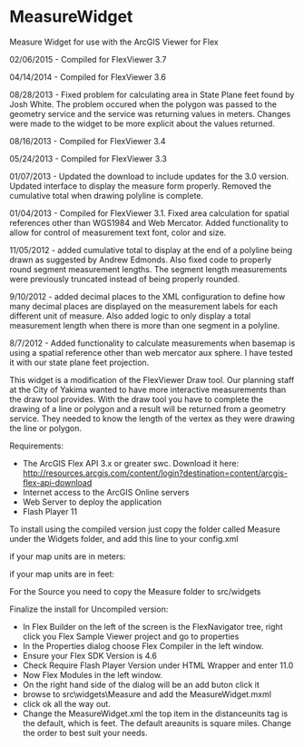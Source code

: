 MeasureWidget
=============

Measure Widget for use with the ArcGIS Viewer for Flex

02/06/2015 - Compiled for FlexViewer 3.7

04/14/2014 - Compiled for FlexViewer 3.6

08/28/2013 - Fixed problem for calculating area in State Plane feet found by Josh White.  The problem occured when the polygon was passed to the geometry service and the service was returning values in meters.  Changes were made to the widget to be more explicit about the values returned.

08/16/2013 - Compiled for FlexViewer 3.4

05/24/2013 - Compiled for FlexViewer 3.3

01/07/2013 - Updated the download to include updates for the 3.0 version. Updated interface to display the measure form properly. Removed the cumulative total when drawing polyline is complete.

01/04/2013 - Compiled for FlexViewer 3.1.  Fixed area calculation for spatial references other than WGS1984 and Web Mercator. Added functionality to allow for control of measurement text font, color and size. 

11/05/2012 - added cumulative total to display at the end of a polyline being
drawn as suggested by Andrew Edmonds. Also fixed code to properly round segment
measurement lengths. The segment length measurements were previously truncated
instead of being properly rounded.

9/10/2012 - added decimal places to the XML configuration to define how many 
decimal places are displayed on the measurement labels for each different unit 
of measure.  Also added logic to only display a total measurement length when
there is more than one segment in a polyline.


8/7/2012 - Added functionality to calculate measurements when basemap is using
a spatial reference other than web mercator aux sphere. I have tested it with 
our state plane feet projection.

This widget is a modification of the FlexViewer Draw tool.  Our planning
staff at the City of Yakima wanted to have more interactive measurements
than the draw tool provides.  With the draw tool you have to complete the
drawing of a line or polygon and a result will be returned from a geometry
service.  They needed to know the length of the vertex as they were drawing
the line or polygon.

Requirements:
- The ArcGIS Flex API 3.x or greater swc. Download it here:  http://resources.arcgis.com/content/login?destination=content/arcgis-flex-api-download
- Internet access to the ArcGIS Online servers
- Web Server to deploy the application
- Flash Player 11 

To install using the compiled version just copy the folder called Measure
under the Widgets folder, and add this line to your config.xml

if your map units are in meters:
<widget label="Measure" left="60" top="400"
                icon="widgets/Measure/assets/images/i_measure2.png"
                config="widgets/Measure/MeasureWidget.xml"
                url="widgets/Measure/MeasureWidget.swf"/>

if your map units are in feet:
<widget label="Measure" left="60" top="400"
                icon="widgets/Measure/assets/images/i_measure2.png"
                config="widgets/Measure/MeasureWidget_ft.xml"
                url="widgets/Measure/MeasureWidget.swf"/>

For the Source you need to copy the Measure folder to src/widgets

Finalize the install for Uncompiled version:
 - In Flex Builder on the left of the screen is the FlexNavigator tree, right click you Flex Sample Viewer project
   and go to properties
 - In the Properties dialog choose Flex Compiler in the left window.
 - Ensure your Flex SDK Version is 4.6
 - Check Require Flash Player Version under HTML Wrapper and enter 11.0
 - Now Flex Modules in the left window.
 - On the right hand side of the dialog will be an add buton click it
 - browse to src\widgets\Measure and add the MeasureWidget.mxml
 - click ok all the way out.
 - Change the MeasureWidget.xml the top item in the distanceunits tag is the default, which is feet. The default areaunits is square miles.  Change the order to best suit your needs.

